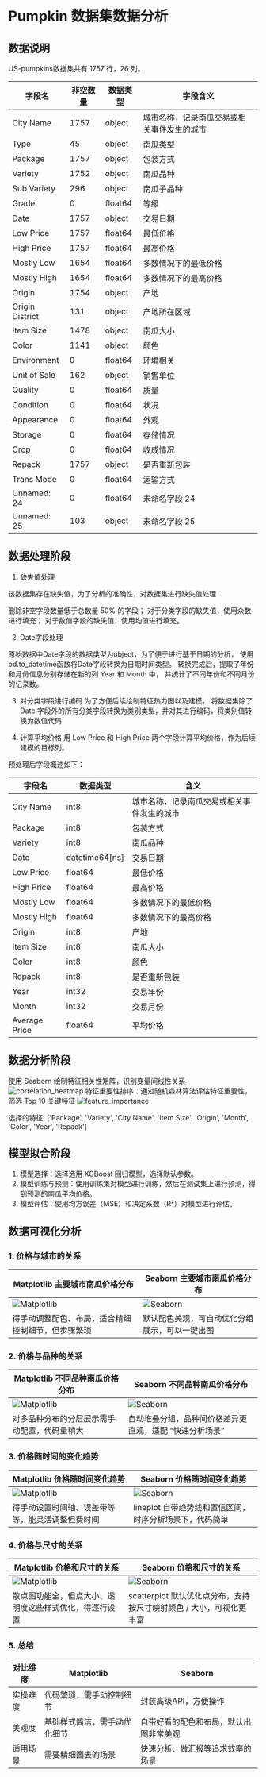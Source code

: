 # Pumpkin 数据集数据分析
## 数据说明
US-pumpkins数据集共有 1757 行，26 列。

| 字段名 | 非空数量 | 数据类型 | 字段含义 |
| --- | --- | --- | --- |
| City Name | 1757 | object | 城市名称，记录南瓜交易或相关事件发生的城市 |
| Type | 45 | object | 南瓜类型 |
| Package | 1757 | object | 包装方式 |
| Variety | 1752 | object | 南瓜品种 |
| Sub Variety | 296 | object | 南瓜子品种 |
| Grade | 0 | float64 | 等级 |
| Date | 1757 | object | 交易日期 |
| Low Price | 1757 | float64 | 最低价格 |
| High Price | 1757 | float64 | 最高价格 |
| Mostly Low | 1654 | float64 | 多数情况下的最低价格 |
| Mostly High | 1654 | float64 | 多数情况下的最高价格 |
| Origin | 1754 | object | 产地 |
| Origin District | 131 | object | 产地所在区域 |
| Item Size | 1478 | object | 南瓜大小 |
| Color | 1141 | object | 颜色 |
| Environment | 0 | float64 | 环境相关 |
| Unit of Sale | 162 | object | 销售单位 |
| Quality | 0 | float64 | 质量 |
| Condition | 0 | float64 | 状况 |
| Appearance | 0 | float64 | 外观 |
| Storage | 0 | float64 | 存储情况 |
| Crop | 0 | float64 | 收成情况 |
| Repack | 1757 | object | 是否重新包装 |
| Trans Mode | 0 | float64 | 运输方式 |
| Unnamed: 24 | 0 | float64 | 未命名字段 24 |
| Unnamed: 25 | 103 | object | 未命名字段 25 |

## 数据处理阶段
1. 缺失值处理

该数据集存在缺失值，为了分析的准确性，对数据集进行缺失值处理：

删除非空字段数量低于总数量 50% 的字段；
对于分类字段的缺失值，使用众数进行填充；
对于数值字段的缺失值，使用均值进行填充。

2. Date字段处理

原始数据中Date字段的数据类型为object，为了便于进行基于日期的分析，
使用pd.to_datetime函数将Date字段转换为日期时间类型。
转换完成后，提取了年份和月份信息分别存储在新的列 Year 和 Month 中，
并统计了不同年份和不同月份的记录数。

3. 对分类字段进行编码
为了方便后续绘制特征热力图以及建模，
将数据集除了 Date 字段外的所有分类字段转换为类别类型，并对其进行编码，将类别值转换为数值代码

4. 计算平均价格
用 Low Price 和 High Price 两个字段计算平均价格，作为后续建模的目标列。

预处理后字段概述如下：

| 字段名 | 数据类型 | 含义                    |
| --- | --- |-----------------------|
| City Name | int8 | 城市名称，记录南瓜交易或相关事件发生的城市 |
| Package | int8 | 包装方式                  |
| Variety | int8 | 南瓜品种                  |
| Date | datetime64[ns] | 交易日期                  |
| Low Price | float64 | 最低价格                  |
| High Price | float64 | 最高价格                  |
| Mostly Low | float64 | 多数情况下的最低价格            |
| Mostly High | float64 | 多数情况下的最高价格            |
| Origin | int8 | 产地                    | 
| Item Size | int8 | 南瓜大小                  |
| Color | int8 | 颜色                    |
| Repack | int8 | 是否重新包装                |
| Year    |int32| 交易年份                  |
| Month   |int32| 交易月份                  |
| Average Price | float64 |平均价格|

## 数据分析阶段
使用 Seaborn 绘制特征相关性矩阵，识别变量间线性关系
![correlation_heatmap](correlation_heatmap.png)
特征重要性排序：通过随机森林算法评估特征重要性，筛选 Top 10 关键特征
![feature_importance](feature_importance.png)

选择的特征: ['Package', 'Variety', 'City Name', 'Item Size', 'Origin', 'Month', 'Color', 'Year', 'Repack']

## 模型拟合阶段
1. 模型选择：选择选用 XGBoost 回归模型，选择默认参数。
2. 模型训练与预测：使用训练集对模型进行训练，然后在测试集上进行预测，得到预测的南瓜平均价格。
3. 模型评估：使用均方误差（MSE）和决定系数（R²）对模型进行评估。



## 数据可视化分析
### 1. 价格与城市的关系
| Matplotlib 主要城市南瓜价格分布                                 | Seaborn 主要城市南瓜价格分布                      |
|-------------------------------------------------------|-----------------------------------------|
| ![Matplotlib](matplotlib_city_price_distribution.png) | ![Seaborn](seaborn_city_price_distribution.png) |
| 得手动调整配色、布局，适合精细控制细节，但步骤繁琐               | 默认配色美观，可自动优化分组展示，可以一键出图            |

### 2. 价格与品种的关系
| Matplotlib 不同品种南瓜价格分布                                     | Seaborn 不同品种南瓜价格分布                                 |
|-------------------------------------------------------|------------------------------------------------|
| ![Matplotlib](matplotlib_variety_price_distribution.png) | ![Seaborn](seaborn_variety_price_distribution.png) |
| 对多品种分布的分层展示需手动配置，代码量稍大 | 自动堆叠分组，品种间价格差异更直观，适配 “快速分析场景” |

### 3. 价格随时间的变化趋势
| Matplotlib 价格随时间变化趋势                           | Seaborn 价格随时间变化趋势                                 |
|------------------------------------------------|------------------------------------------------|
| ![Matplotlib](matplotlib_price_time_series.png) | ![Seaborn](seaborn_price_time_series.png) |
| 得手动设置时间轴、误差带等等，能灵活调整但费时间          |  lineplot 自带趋势线和置信区间，时序分析场景下，代码简单 |

### 4. 价格与尺寸的关系
| Matplotlib 价格和尺寸的关系                                   | Seaborn 价格和尺寸的关系                                |
|-------------------------------------------------------|-----------------------------------------------|
| ![Matplotlib](matplotlib_price_size_relationship.png) | ![Seaborn](seaborn_price_size_relationship.png) |
| 散点图功能全，但点大小、透明度这些样式优化，得逐行设置     | scatterplot 默认优化点分布，支持按尺寸映射颜色 / 大小，可视化更丰富  |

### 5. 总结
| 对比维度 | Matplotlib     | Seaborn             |
|------|----------------|---------------------|
| 实操难度 | 代码繁琐，需手动控制细节   | 封装高级API，方便操作        |
| 美观度  | 基础样式简洁，需手动优化细节 | 自带好看的配色和布局，默认出图非常美观 |
| 适用场景 | 需要精细图表的场景      | 快速分析、做汇报等追求效率的场景    |
